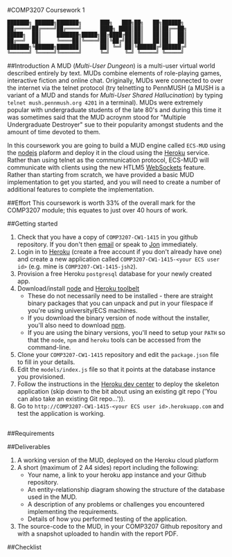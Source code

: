 #COMP3207 Coursework 1

	███████╗ ██████╗███████╗      ███╗   ███╗██╗   ██╗██████╗            
	██╔════╝██╔════╝██╔════╝      ████╗ ████║██║   ██║██╔══██╗           
	█████╗  ██║     ███████╗█████╗██╔████╔██║██║   ██║██║  ██║           
	██╔══╝  ██║     ╚════██║╚════╝██║╚██╔╝██║██║   ██║██║  ██║           
	███████╗╚██████╗███████║      ██║ ╚═╝ ██║╚██████╔╝██████╔╝           
	╚══════╝ ╚═════╝╚══════╝      ╚═╝     ╚═╝ ╚═════╝ ╚═════╝            


##Introduction
A MUD (*Multi-User Dungeon*) is a multi-user virtual world described entirely by text. MUDs combine elements of role-playing games, interactive fiction and online chat. Originally, MUDs were connected to over the internet via the telnet protocol (try telnetting to PennMUSH (a MUSH is a variant of a MUD and stands for *Multi-User Shared Hallucination*) by typing `telnet mush.pennmush.org 4201` in a terminal). MUDs were extremely popular with undergraduate students of the late 80's and during this time it was sometimes said that the MUD acroynm stood for "Multiple Undergraduate Destroyer" sue to their popularity amongst students and the amount of time devoted to them.
	                                                                    
In this coursework you are going to build a MUD engine called `ECS-MUD` using the [nodejs](http://www.nodejs.org) plaform and deploy it in the cloud using the [Heroku](http://www.heroku.com) service. Rather than using telnet as the communication protocol, ECS-MUD will communicate with clients using the new HTLM5 [WebSockets](https://www.websocket.org) feature. Rather than starting from scratch, we have provided a basic MUD implementation to get you started, and you will need to create a number of additional features to complete the implementation.

##Effort
This coursework is worth 33% of the overall mark for the COMP3207 module; this equates to just over 40 hours of work.

##Getting started
1. Check that you have a copy of `COMP3207-CW1-1415` in you github repository. If you don't then [email](mailto:jsh2@ecs.soton.ac.uk) or speak to [Jon](http://ecs.soton.ac.uk/people/jsh2) immediately.
2. Login in to [Heroku](http://www.heroku.com) (create a free account if you don't already have one) and create a new application called `COMP3207-CW1-1415-<your ECS user id>` (e.g. mine is `COMP3207-CW1-1415-jsh2`).
3. Provision a free Heroku `postgresql` database for your newly created app.
4. Download/install [node](http://nodejs.org/download/) and [Heroku toolbelt](http://toolbelt.heroku.com/)
	* These do not necessarily need to be installed - there are straight binary packages that you can unpack and put in your filespace if you're using university/ECS machines.
	* If you download the binary version of node without the installer, you'll also need to download [npm](https://www.npmjs.org/doc/README.html).
	* If you are using the binary versions, you'll need to setup your `PATH` so that the `node`, `npm` and `heroku` tools can be accessed from the command-line.
5. Clone your `COMP3207-CW1-1415` repository and edit the `package.json` file to fill in your details.
6. Edit the `models/index.js` file so that it points at the database instance you provisioned.
7. Follow the instructions in the [Heroku dev center](https://devcenter.heroku.com/articles/git) to deploy the skeleton application (skip down to the bit about using an existing git repo ('You can also take an existing Git repo...')).
8. Go to `http://COMP3207-CW1-1415-<your ECS user id>.herokuapp.com` and test the application is working.

##

##Requirements

##Deliverables

1. A working version of the MUD, deployed on the Heroku cloud platform
2. A short (maximum of 2 A4 sides) report including the following:
	* Your name, a link to your heroku app instance and your Github repository.
	* An entity-relationship diagram showing the structure of the database used in the MUD.
	* A description of any problems or challenges you encountered implementing the requirements.
	* Details of how you performed testing of the application.
3. The source-code to the MUD, in your COMP3207 Github repository and with a snapshot uploaded to handin with the report PDF.

##Checklist
